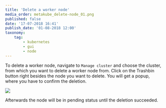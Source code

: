 ```yaml
---
title: 'Delete a worker node'
media_order: metakube_delete-node_01.png
published: false
date: '17-07-2018 16:41'
publish_date: '01-08-2018 12:00'
taxonomy:
    tag:
        - kubernetes
        - gui
        - node
---
```


To delete a worker node, navigate to `Manage cluster` and choose the cluster, from which you want to delete a worker node from.
Click on the Trashbin button right besides the node you want to delete. You will get a popup, where you have to confirm the deletion.

![](metakube_delete-node_01.png)

Afterwards the node will be in pending status until the deletion succeeded.
